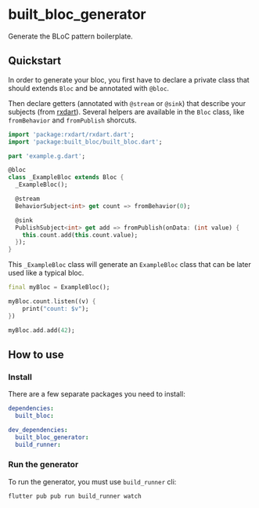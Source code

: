 # built_bloc_generator

Generate the BLoC pattern boilerplate.

## Quickstart

In order to generate your bloc, you first have to declare a private class that should extends `Bloc` and be annotated with `@bloc`.

Then declare getters (annotated with `@stream` or `@sink`) that describe your subjects (from [rxdart](https://github.com/ReactiveX/rxdart)). Several helpers are available in the `Bloc` class, like `fromBehavior` and `fromPublish` shorcuts.

```dart
import 'package:rxdart/rxdart.dart';
import 'package:built_bloc/built_bloc.dart';

part 'example.g.dart';

@bloc
class _ExampleBloc extends Bloc {
  _ExampleBloc();

  @stream
  BehaviorSubject<int> get count => fromBehavior(0);

  @sink
  PublishSubject<int> get add => fromPublish(onData: (int value) {
    this.count.add(this.count.value);
  });
}
```

This `_ExampleBloc` class will generate an `ExampleBloc` class that can be later used like a typical bloc.

```dart
final myBloc = ExampleBloc();

myBloc.count.listen((v) {
    print("count: $v");
})

myBloc.add.add(42);

```

## How to use

### Install

There are a few separate packages you need to install:

```yaml
dependencies:
  built_bloc:

dev_dependencies:
  built_bloc_generator: 
  build_runner: 
```

### Run the generator

To run the generator, you must use `build_runner` cli:

```sh
flutter pub pub run build_runner watch
```